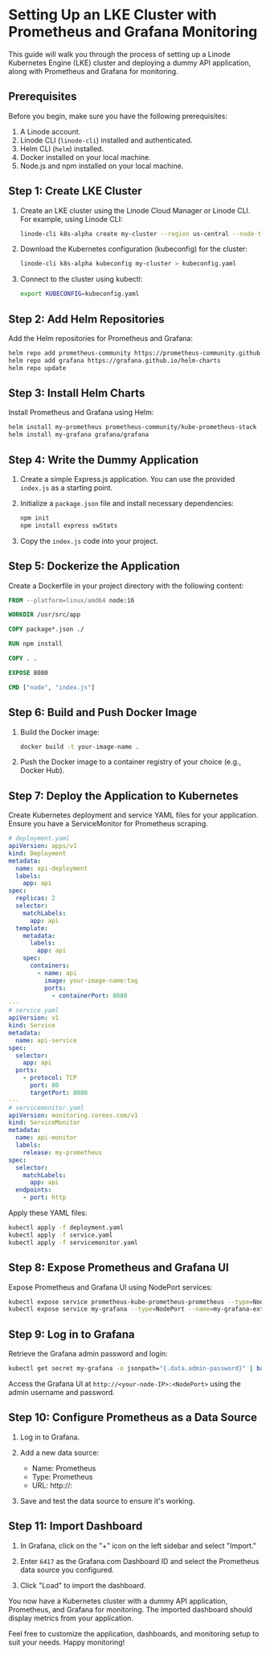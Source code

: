 # Setting Up an LKE Cluster with Prometheus and Grafana Monitoring

This guide will walk you through the process of setting up a Linode Kubernetes Engine (LKE) cluster and deploying a dummy API application, along with Prometheus and Grafana for monitoring.

## Prerequisites

Before you begin, make sure you have the following prerequisites:

1. A Linode account.
2. Linode CLI (`linode-cli`) installed and authenticated.
3. Helm CLI (`helm`) installed.
4. Docker installed on your local machine.
5. Node.js and npm installed on your local machine.

## Step 1: Create LKE Cluster

1. Create an LKE cluster using the Linode Cloud Manager or Linode CLI. For example, using Linode CLI:

   ```bash
   linode-cli k8s-alpha create my-cluster --region us-central --node-type g6-standard-2 --node-count 2
   ```

2. Download the Kubernetes configuration (kubeconfig) for the cluster:

   ```bash
   linode-cli k8s-alpha kubeconfig my-cluster > kubeconfig.yaml
   ```

3. Connect to the cluster using kubectl:

   ```bash
   export KUBECONFIG=kubeconfig.yaml
   ```

## Step 2: Add Helm Repositories

Add the Helm repositories for Prometheus and Grafana:

```bash
helm repo add prometheus-community https://prometheus-community.github.io/helm-charts
helm repo add grafana https://grafana.github.io/helm-charts
helm repo update
```

## Step 3: Install Helm Charts

Install Prometheus and Grafana using Helm:

```bash
helm install my-prometheus prometheus-community/kube-prometheus-stack
helm install my-grafana grafana/grafana
```

## Step 4: Write the Dummy Application

1. Create a simple Express.js application. You can use the provided `index.js` as a starting point.

2. Initialize a `package.json` file and install necessary dependencies:

   ```bash
   npm init
   npm install express swStats
   ```

3. Copy the `index.js` code into your project.

## Step 5: Dockerize the Application

Create a Dockerfile in your project directory with the following content:

```Dockerfile
FROM --platform=linux/amd64 node:16

WORKDIR /usr/src/app

COPY package*.json ./

RUN npm install

COPY . .

EXPOSE 8080

CMD ["node", "index.js"]
```

## Step 6: Build and Push Docker Image

1. Build the Docker image:

   ```bash
   docker build -t your-image-name .
   ```

2. Push the Docker image to a container registry of your choice (e.g., Docker Hub).

## Step 7: Deploy the Application to Kubernetes

Create Kubernetes deployment and service YAML files for your application. Ensure you have a ServiceMonitor for Prometheus scraping.

```yaml
# deployment.yaml
apiVersion: apps/v1
kind: Deployment
metadata:
  name: api-deployment
  labels:
    app: api
spec:
  replicas: 2
  selector:
    matchLabels:
      app: api
  template:
    metadata:
      labels:
        app: api
    spec:
      containers:
        - name: api
          image: your-image-name:tag
          ports:
            - containerPort: 8080
---
# service.yaml
apiVersion: v1
kind: Service
metadata:
  name: api-service
spec:
  selector:
    app: api
  ports:
    - protocol: TCP
      port: 80
      targetPort: 8080
---
# servicemonitor.yaml
apiVersion: monitoring.coreos.com/v1
kind: ServiceMonitor
metadata:
  name: api-monitor
  labels:
    release: my-prometheus
spec:
  selector:
    matchLabels:
      app: api
  endpoints:
    - port: http
```

Apply these YAML files:

```bash
kubectl apply -f deployment.yaml
kubectl apply -f service.yaml
kubectl apply -f servicemonitor.yaml
```

## Step 8: Expose Prometheus and Grafana UI

Expose Prometheus and Grafana UI using NodePort services:

```bash
kubectl expose service prometheus-kube-prometheus-prometheus --type=NodePort --name=prometheus-ext
kubectl expose service my-grafana --type=NodePort --name=my-grafana-ext --target-port=3000
```

## Step 9: Log in to Grafana

Retrieve the Grafana admin password and login:

```bash
kubectl get secret my-grafana -o jsonpath="{.data.admin-password}" | base64 --decode ; echo
```

Access the Grafana UI at `http://<your-node-IP>:<NodePort>` using the admin username and password.



## Step 10: Configure Prometheus as a Data Source

1. Log in to Grafana.

2. Add a new data source:
   - Name: Prometheus
   - Type: Prometheus
   - URL: http://<Prometheus-Node-IP>:<NodePort>

3. Save and test the data source to ensure it's working.

## Step 11: Import Dashboard

1. In Grafana, click on the "+" icon on the left sidebar and select "Import."

2. Enter `6417` as the Grafana.com Dashboard ID and select the Prometheus data source you configured.

3. Click "Load" to import the dashboard.

You now have a Kubernetes cluster with a dummy API application, Prometheus, and Grafana for monitoring. The imported dashboard should display metrics from your application.

Feel free to customize the application, dashboards, and monitoring setup to suit your needs. Happy monitoring!
